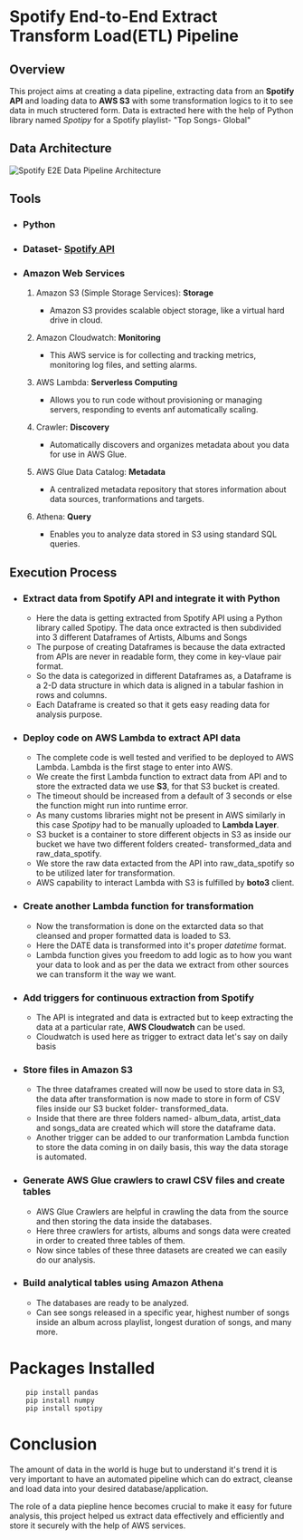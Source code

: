 # Spotify End-to-End Extract Transform Load(ETL) Pipeline

## Overview

This project aims at creating a data pipeline, extracting data from an **Spotify API** and loading data to **AWS S3** with some transformation logics to it to see data in much structered form.
Data is extracted here with the help of Python library named *Spotipy* for a Spotify playlist- "Top Songs- Global"

## Data Architecture

![Spotify E2E Data Pipeline Architecture](https://github.com/yatharthc13/spotify_E2E_etl_pipeline/blob/main/Spotify%20Project%20Data%20Pipeline.jpeg)

## Tools 

- ### Python
   
- ### Dataset- [Spotify API](https://spotipy.readthedocs.io/en/2.22.1/)

- ### Amazon Web Services

     1. Amazon S3 (Simple Storage Services): **Storage**
        - Amazon S3 provides scalable object storage, like a virtual hard drive in cloud.
          
     2. Amazon Cloudwatch: **Monitoring**
        - This AWS service is for collecting and tracking metrics, monitoring log files, and setting alarms.
          
     3. AWS Lambda: **Serverless Computing**
        - Allows you to run code without provisioning or managing servers, responding to events anf automatically scaling.
          
     4. Crawler: **Discovery**
        - Automatically discovers and organizes metadata about you data for use in AWS Glue.
          
     5. AWS Glue Data Catalog: **Metadata**
        - A centralized metadata repository that stores information about data sources, tranformations and targets.
          
     6. Athena: **Query**
        - Enables you to analyze data stored in S3 using standard SQL queries.

## Execution Process

 + ### Extract data from Spotify API and integrate it with Python
    
    - Here the data is getting extracted from Spotify API using a Python library called Spotipy. The data once extracted is then subdivided into 3 different Dataframes of Artists, Albums and Songs
    - The purpose of creating Dataframes is because the data extracted from APIs are never in readable form, they come in key-vlaue pair format.
    - So the data is categorized in different Dataframes as, a Dataframe is a 2-D data structure in which data is aligned in a tabular fashion in rows and columns.
    - Each Dataframe is created so that it gets easy reading data for analysis purpose.

      
+ ### Deploy code on AWS Lambda to extract API data
  
    - The complete code is well tested and verified to be deployed to AWS Lambda. Lambda is the first stage to enter into AWS.
    - We create the first Lambda function to extract data from API and to store the extracted data we use **S3**, for that S3 bucket is created.
    - The timeout should be increased from a default of 3 seconds or else the function might run into runtime error.
    - As many customs libraries might not be present in AWS similarly in this case *Spotipy* had to be manually uploaded to **Lambda Layer**.
    - S3 bucket is a container to store different objects in S3 as inside our bucket we have two different folders created- transformed_data and raw_data_spotify.
    - We store the raw data extacted from the API into raw_data_spotify so to be utilized later for transformation.
    - AWS capability to interact Lambda with S3 is fulfilled by **boto3** client.
      
+ ### Create another Lambda function for transformation
  
    - Now the transformation is done on the extarcted data so that cleansed and proper formatted data is loaded to S3.
    - Here the DATE data is transformed into it's proper *datetime* format.
    - Lambda function gives you freedom to add logic as to how you want your data to look and as per the data we extract from other sources we can transform it the way we want.
      
+ ### Add triggers for continuous extraction from Spotify
  
    - The API is integrated and data is extracted but to keep extracting the data at a particular rate, **AWS Cloudwatch** can be used.
    - Cloudwatch is used here as trigger to extract data let's say on daily basis
      
+ ### Store files in Amazon S3
  
    - The three dataframes created will now be used to store data in S3, the data after transformation is now made to store in form of CSV files inside our S3 bucket folder- transformed_data.
    - Inside that there are three folders named- album_data, artist_data and songs_data are created which will store the dataframe data.
    - Another trigger can be added to our tranformation Lambda function to store the data coming in on daily basis, this way the data storage is automated.
       
+ ### Generate AWS Glue crawlers to crawl CSV files and create tables
  
    - AWS Glue Crawlers are helpful in crawling the data from the source and then storing the data inside the databases.
    - Here three crawlers for artists, albums and songs data were created in order to created three tables of them.
    - Now since tables of these three datasets are created we can easily do our analysis.
      
+ ### Build analytical tables using Amazon Athena
  
    - The databases are ready to be analyzed.
    - Can see songs released in a specific year, highest number of songs inside an album across playlist, longest duration of songs,  and many more.

# Packages Installed

        pip install pandas
        pip install numpy
        pip install spotipy

# Conclusion

The amount of data in the world is huge but to understand it's trend it is very important to have an automated pipeline which can do extract, cleanse and load data into your desired database/application.

The role of a data piepline hence becomes crucial to make it easy for future analysis, this project helped us extract data effectively and efficiently and store it securely with the help of AWS services.
